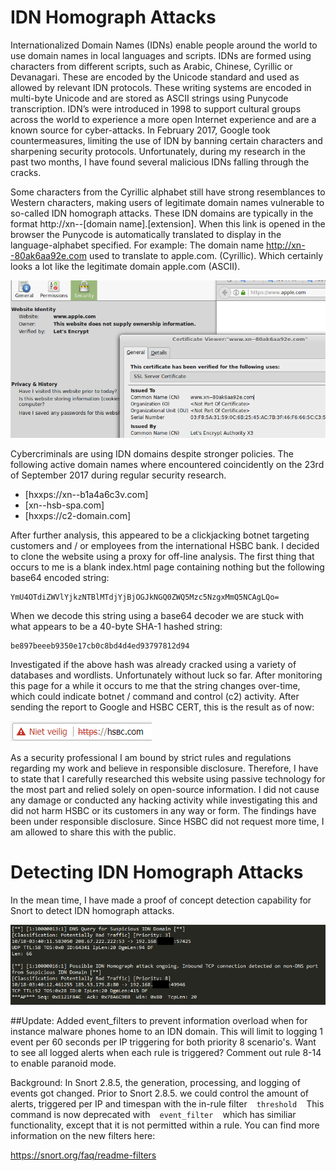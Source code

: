 # IDN Homograph Attacks

Internationalized Domain Names (IDNs) enable people around the world to use domain names in local languages and scripts. IDNs are formed using characters from different scripts, such as Arabic, Chinese, Cyrillic or Devanagari. These are encoded by the Unicode standard and used as allowed by relevant IDN protocols. These writing systems are encoded in multi-byte Unicode and are stored as ASCII strings using Punycode transcription. IDN’s were introduced in 1998 to support cultural groups across the world to experience a more open Internet experience  and are a known source for cyber-attacks. In February 2017, Google took countermeasures, limiting the use of IDN by banning certain characters and sharpening security protocols. Unfortunately, during my research in the past two months, I have found several malicious IDNs falling through the cracks.

Some characters from the Cyrillic alphabet still have strong resemblances to Western characters, making users of legitimate domain names vulnerable to so-called IDN homograph attacks. These IDN domains are typically in the format http://xn--[domain name].[extension]. When this link is opened in the browser the Punycode is automatically translated to display in the language-alphabet specified. 
For example: The domain name http://xn--80ak6aa92e.com used to translate to аррӏе.com. (Cyrillic). Which certainly looks a lot like the legitimate domain apple.com (ASCII). 


![alt text](https://raw.githubusercontent.com/101sec/snort-idn/master/screenshots/8002.png)


Cybercriminals are using IDN domains despite stronger policies. The following active domain names where encountered coincidently on the 23rd of September 2017 during regular security research.  

- [hxxps://xn--b1a4a6c3v.com]
- [xn--hsb-spa.com]
- [hxxps://c2-domain.com]

After further analysis, this appeared to be a clickjacking botnet targeting customers and / or employees from the international HSBC bank. I decided to clone the website using a proxy for off-line analysis. The first thing that occurs to me is a blank index.html page containing nothing but the following base64 encoded string:
```
YmU4OTdiZWVlYjkzNTBlMTdjYjBjOGJkNGQ0ZWQ5Mzc5NzgxMmQ5NCAgLQo=
```
When we decode this string using a base64 decoder we are stuck with what appears to be a 40-byte SHA-1 hashed string:
```
be897beeeb9350e17cb0c8bd4d4ed93797812d94
```
Investigated if the above hash was already cracked using a variety of databases and wordlists. Unfortunately without luck so far.
After monitoring this page for a while it occurs to me that the string changes over-time, which could indicate botnet / command and control (c2) activity. After sending the report to Google and HSBC CERT, this is the result as of now:

![alt text](https://raw.githubusercontent.com/101sec/snort-idn/master/screenshots/hsbc2.PNG)

As a security professional I am bound by strict rules and regulations regarding my work and believe in responsible disclosure. Therefore, I have to state that I carefully researched this website using passive technology for the most part and relied solely on open-source information. I did not cause any damage or conducted any hacking activity while investigating this and did not harm HSBC or its customers in any way or form. The findings have been under responsible disclosure. Since HSBC did not request more time, I am allowed to share this with the public.

# Detecting IDN Homograph Attacks 
In the mean time, I have made a proof of concept detection capability for Snort to detect IDN homograph attacks. 

![alt text](https://raw.githubusercontent.com/101sec/snort-idn/master/screenshots/alert-ids-page-visit.png)

##Update: Added event_filters to prevent information overload when for instance malware phones home to an IDN domain. This will limit to logging 1 event per 60 seconds per IP triggering for both priority 8 scenario's. Want to see all logged alerts when each rule is triggered? Comment out rule 8-14 to enable paranoid mode. 

Background: In Snort 2.8.5, the generation, processing, and logging of events got changed. Prior to Snort 2.8.5. we could control the amount of alerts, triggered per IP and timespan with the in-rule filter `
`
`
threshold
`
`
`
This command is now deprecated with `
`
`
event_filter
`
`
`
which has similiar functionality, except that it is not permitted within a rule. You can find more information on the new filters here:

https://snort.org/faq/readme-filters

